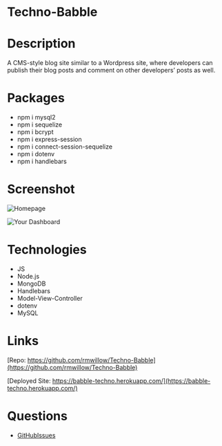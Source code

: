 # Techno-Babble

# Description
A CMS-style blog site similar to a Wordpress site, where developers can publish their blog posts and comment on other developers’ posts as well.

# Packages
* npm i mysql2
* npm i sequelize
* npm i bcrypt
* npm i express-session
* npm i connect-session-sequelize
* npm i dotenv
* npm i handlebars


# Screenshot

![Homepage](https://user-images.githubusercontent.com/52016382/128102178-c6266590-fa82-44ea-9f5d-42634034a2b7.png)

![Your Dashboard](https://user-images.githubusercontent.com/52016382/128102185-0218af8c-bc43-4759-abb9-65f57c1a380b.png)


# Technologies
* JS
* Node.js
* MongoDB
* Handlebars
* Model-View-Controller
* dotenv
* MySQL

# Links
[Repo: https://github.com/rmwillow/Techno-Babble](https://github.com/rmwillow/Techno-Babble)

[Deployed Site: https://babble-techno.herokuapp.com/](https://babble-techno.herokuapp.com/)


# Questions
* [GitHubIssues](https://github.com/rmwillow/Techno-Babble/issues)